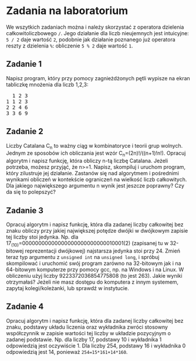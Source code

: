 # Zadania na laboratorium
We wszytkich zadaniach można i należy skorzystać z operatora dzielenia całkowitoliczbowego ``/``. Jego działanie dla liczb nieujemnych jest intuicyjne: ``5 / 2`` daje wartość ``2``, podobnie jak działanie poznanego już operatora reszty z dzielenia ``%``: obliczenie ``5 % 2`` daje wartość ``1``.

## Zadanie 1
Napisz program, który przy pomocy zagnieżdżonych pętli wypisze na ekran tabliczkę mnożenia dla liczb 1,2,3: <br>
<pre>
  1 2 3
1 1 2 3
2 2 4 6
3 3 6 9
</pre>

## Zadanie 2
Liczby Catalana C<sub>n</sub> to ważny ciąg w kombinatoryce i teorii grup wolnych. Jednym ze sposobów ich obliczania jest wzór C<sub>n</sub>=(2n)!/((n+1)!n!). Opracuj algorytm i napisz funkcję, która obliczy n-tą liczbę Catalana. Jeżeli potrzeba, możesz przyjąć, że n>=1. Napisz, skompiluj i uruchom program, który zilustruje jej działanie. Zastanów się nad algorytmem i pośrednimi wynikami obliczeń w kontekście ograniczeń na wielkość liczb całkowitych. Dla jakiego największego argumentu n wynik jest jeszcze poprawny? Czy da się to polepszyć?

## Zadanie 3
Opracuj algorytm i napisz funkcję, która dla zadanej liczby całkowitej bez znaku obliczy przy jakiej największej potędze dwójki w dwójkowym zapisie tej liczby stoi jedynka. Np. dla 17<sub>(10)</sub>=00000000000000000000000000010001(2) (zapisanej tu w 32-bitowej reprezentacji dwójkowej) najstarsza jedynka stoi przy 24.
Zmień teraz typ argumentu z ``unsigned int`` na ``unsigned long``, i spróbuj skompilować i uruchomić swój program zarówno na 32-bitowym jak i na 64-bitowym komputerze przy pomocy gcc, np. na Windows i na Linux. W obliczeniu użyj liczby 9223372036854775808 (to jest 263). Jakie wyniki otrzymałaś? Jeżeli nie masz dostępu do komputera z innym systemem, zapytaj kolegi/koleżanki, lub sprawdź w instytucie.

## Zadanie 4
Opracuj algorytm i napisz funkcję, która dla zadanej liczby całkowitej bez znaku, podstawy układu liczenia oraz wykładnika zwróci stosowny współczynnik w zapisie wartości tej liczby w układzie pozycyjnym o zadanej podstawie. Np. dla liczby 17, podstawy 10 i wykładnika 1 odpowiedzią jest oczywiście 1. Dla liczby 254, podstawy 16 i wykładnika 0 odpowiedzią jest 14, ponieważ ``254=15*161+14*160``.